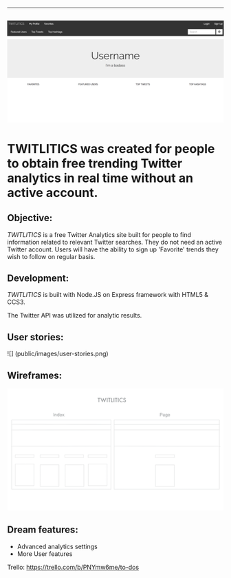 ---
![](public/images/twitlitics.png)
-


# TWITLITICS was created for people  to obtain free trending Twitter analytics in real time without an active account.
 
## Objective:

<i>TWITLITICS</i> is a free Twitter Analytics site built for people to find information related to relevant Twitter searches. They do not need an active Twitter account. Users will have the ability to sign up 'Favorite' trends they wish to follow on regular basis.

## Development:

<i>TWITLITICS</i> is built with Node.JS on Express framework with HTML5 & CCS3.

The Twitter API was utilized for analytic results.



## User stories:
![] (public/images/user-stories.png)


## Wireframes:
![](public/images/wireframes.png)


## Dream features:
- Advanced analytics settings
- More User features

Trello: https://trello.com/b/PNYmw6me/to-dos
